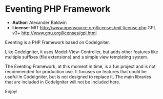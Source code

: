 Eventing PHP Framework
======================

+ **Author**:
  Alexander Baldwin
+ **License**:
  MIT <http://www.opensource.org/licenses/mit-license.php>
  GPL v3+ <http://www.gnu.org/licenses/gpl.html>

Eventing is a PHP Framework based on CodeIgniter.

Like CodeIgniter, it uses Model-View-Controller, but adds other features like
multiple suffixes (file extensions) and a simple view templating system.

The Eventing Framework, at this moment in time, is a fun project and is not
recommended for production use.
It focuses on features that could be useful in CodeIgniter, but is not designed
to replace it. The main libraries that are included in CodeIgniter will not be
included here.

Enjoy!
